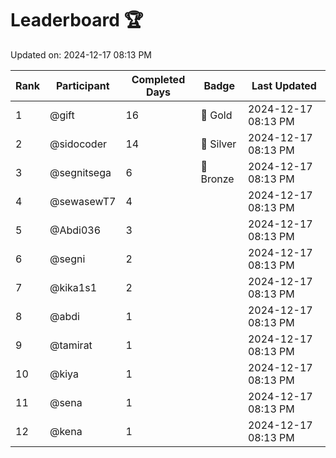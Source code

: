 # Leaderboard 🏆

Updated on: 2024-12-17 08:13 PM

| Rank | Participant       | Completed Days | Badge      | Last Updated         |
|------|-------------------|----------------|------------|----------------------|
| 1    | @gift             | 16             | 🏅 Gold     | 2024-12-17 08:13 PM |
| 2    | @sidocoder        | 14             | 🥈 Silver   | 2024-12-17 08:13 PM |
| 3    | @segnitsega       | 6              | 🥉 Bronze   | 2024-12-17 08:13 PM |
| 4    | @sewasewT7        | 4              |            | 2024-12-17 08:13 PM |
| 5    | @Abdi036          | 3              |            | 2024-12-17 08:13 PM |
| 6    | @segni            | 2              |            | 2024-12-17 08:13 PM |
| 7    | @kika1s1          | 2              |            | 2024-12-17 08:13 PM |
| 8    | @abdi             | 1              |            | 2024-12-17 08:13 PM |
| 9    | @tamirat          | 1              |            | 2024-12-17 08:13 PM |
| 10   | @kiya             | 1              |            | 2024-12-17 08:13 PM |
| 11   | @sena             | 1              |            | 2024-12-17 08:13 PM |
| 12   | @kena             | 1              |            | 2024-12-17 08:13 PM |
